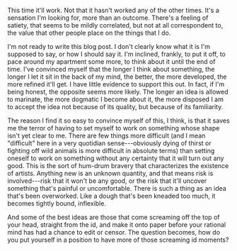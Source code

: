 This time it'll work.
Not that it hasn't worked any of the other times.
It's a sensation I'm looking for, more than an outcome.
There's a feeling of satiety, that seems to be mildly correlated, but not at all correspondent to, the value that other people place on the things that I do.

I'm not ready to write this blog post.
I don't clearly know what it is I'm supposed to say, or how I should say it.
I'm inclined, frankly, to put it off, to pace around my apartment some more, to think about it until the end of time.
I've convinced myself that the longer I think about something, the longer I let it sit in the back of my mind, the better, the more developed, the more refined it'll get.
I have little evidence to support this out.
In fact, if I'm being honest, the opposite seems more likely.
The longer an idea is allowed to marinate, the more dogmatic I become about it, the more disposed I am to accept the idea not because of its quality, but because of its familiarity.

The reason I find it so easy to convince myself of this, I think, is that it saves me the terror of having to set myself to work on something whose shape isn't yet clear to me.
There are few things more difficult (and I mean "difficult" here in a very quotidian sense---obviously dying of thirst or fighting off wild animals is more difficult in absolute terms) than setting oneself to work on something without any certainty that it will turn out any good.
This is the sort of hum-drum bravery that characterizes the existence of artists.
Anything new is an unknown quantity, and that means risk is involved---risk that it won't be any good, or the risk that it'll uncover something that's painful or uncomfortable.
There is such a thing as an idea that's been overworked.
Like a dough that's been kneaded too much, it becomes tightly bound, inflexible.

And some of the best ideas are those that come screaming off the top of your head, straight from the id, and make it onto paper before your rational mind has had a chance to edit or censor.
The question becomes, how do you put yourself in a position to have more of those screaming id moments?